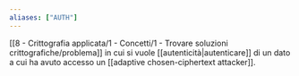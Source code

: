 ```yaml
---
aliases: ["AUTH"]
---
```


[[8 - Crittografia applicata/1 - Concetti/1 - Trovare soluzioni crittografiche/problema]] in cui si vuole [[autenticità|autenticare]] di un dato a cui ha avuto accesso un [[adaptive chosen-ciphertext attacker]].